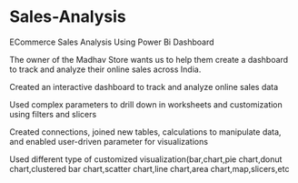 # Sales-Analysis
ECommerce Sales Analysis  Using Power Bi Dashboard 

The owner of the Madhav Store wants us to help them create a dashboard to track and analyze their online sales across India. 

Created an interactive dashboard to track and analyze online sales data

Used complex parameters to drill down in worksheets and customization using filters and slicers

Created connections, joined new tables, calculations to manipulate data, and enabled user-driven parameter for visualizations

Used different type of customized visualization(bar,chart,pie chart,donut chart,clustered bar chart,scatter chart,line chart,area chart,map,slicers,etc
